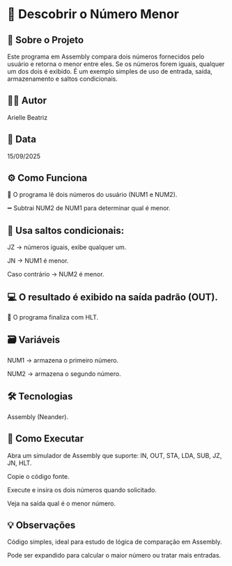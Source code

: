 # 🔢 Descobrir o Número Menor

## 📖 Sobre o Projeto

Este programa em Assembly compara dois números fornecidos pelo usuário e retorna o menor entre eles.
Se os números forem iguais, qualquer um dos dois é exibido.
É um exemplo simples de uso de entrada, saída, armazenamento e saltos condicionais.

## 👩‍💻 Autor

Arielle Beatriz

## 📅 Data

15/09/2025

## ⚙️ Como Funciona

📝 O programa lê dois números do usuário (NUM1 e NUM2).

➖ Subtrai NUM2 de NUM1 para determinar qual é menor.

## 🔀 Usa saltos condicionais:

JZ → números iguais, exibe qualquer um.

JN → NUM1 é menor.

Caso contrário → NUM2 é menor.

## 💻 O resultado é exibido na saída padrão (OUT).

🛑 O programa finaliza com HLT.

## 🗃 Variáveis

NUM1 → armazena o primeiro número.

NUM2 → armazena o segundo número.

## 🛠 Tecnologias

Assembly (Neander).

## 🚀 Como Executar

Abra um simulador de Assembly que suporte: IN, OUT, STA, LDA, SUB, JZ, JN, HLT.

Copie o código fonte.

Execute e insira os dois números quando solicitado.

Veja na saída qual é o menor número.

## 💡 Observações

Código simples, ideal para estudo de lógica de comparação em Assembly.

Pode ser expandido para calcular o maior número ou tratar mais entradas.
